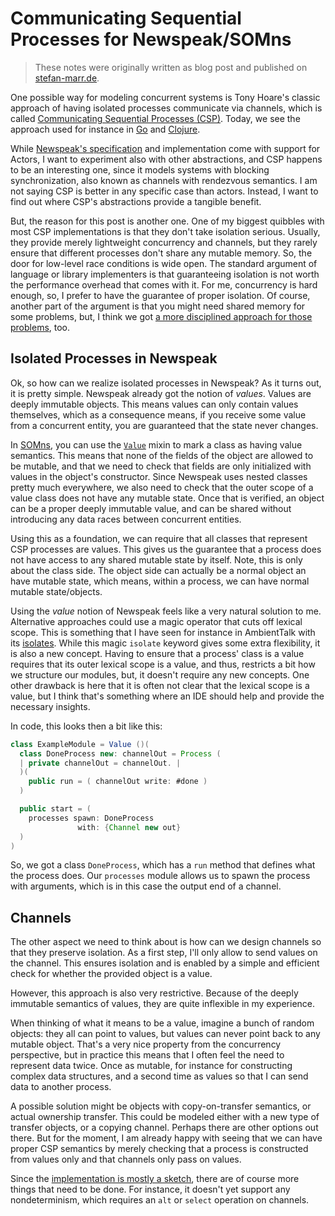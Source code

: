# Communicating Sequential Processes for Newspeak/SOMns

> These notes were originally written as blog post and published on
> [stefan-marr.de](http://stefan-marr.de/2017/01/communicating-sequential-processes-for-newspeak-somns/).

One possible way for modeling concurrent systems is Tony Hoare's classic approach of having isolated processes communicate via channels, which is called [Communicating Sequential Processes (CSP)](https://en.wikipedia.org/wiki/Communicating_sequential_processes). Today, we see the approach used for instance in [Go](https://blog.golang.org/share-memory-by-communicating) and [Clojure](http://clojure.com/blog/2013/06/28/clojure-core-async-channels.html).

While [Newspeak's specification](http://bracha.org/newspeak-spec.pdf) and implementation come with support for Actors, I want to experiment also with other abstractions, and CSP happens to be an interesting one, since it models systems with blocking synchronization, also known as channels with rendezvous semantics. I am not saying CSP is better in any specific case than actors. Instead, I want to find out where CSP's abstractions provide a tangible benefit.

But, the reason for this post is another one. One of my biggest quibbles with most CSP implementations is that they don't take isolation serious. Usually, they provide merely lightweight concurrency and channels, but they rarely ensure that different processes don't share any mutable memory. So, the door for low-level race conditions is wide open. The standard argument of language or library implementers is that guaranteeing isolation is not worth the performance overhead that comes with it. For me, concurrency is hard enough, so, I prefer to have the guarantee of proper isolation. Of course, another part of the argument is that you might need shared memory for some problems, but, I think we got [a more disciplined approach for those problems](http://stefan-marr.de/2016/02/domains-sharing-state-in-the-communicating-event-loop-actor-model/), too.

## Isolated Processes in Newspeak

Ok, so how can we realize isolated processes in Newspeak? As it turns out, it is pretty simple. Newspeak already got the notion of _values_. Values are deeply immutable objects. This means values can only contain values themselves, which as a consequence means, if you receive some value from a concurrent entity, you are guaranteed that the state never changes.

In [SOMns](https://github.com/smarr/SOMns), you can use the [`Value`](https://github.com/smarr/SOMns/blob/master/core-lib/Kernel.som#L82) mixin to mark a class as having value semantics. This means that none of the fields of the object are allowed to be mutable, and that we need to check that fields are only initialized with values in the object's constructor. Since Newspeak uses nested classes pretty much everywhere, we also need to check that the outer scope of a value class does not have any mutable state. Once that is verified, an object can be a proper deeply immutable value, and can be shared without introducing any data races between concurrent entities.

Using this as a foundation, we can require that all classes that represent CSP processes are values. This gives us the guarantee that a process does not have access to any shared mutable state by itself. Note, this is only about the class side. The object side can actually be a normal object an have mutable state, which means, within a process, we can have normal mutable state/objects.

Using the _value_ notion of Newspeak feels like a very natural solution to me. Alternative approaches could use a magic operator that cuts off lexical scope. This is something that I have seen for instance in AmbientTalk with its [isolates](https://soft.vub.ac.be/amop/at/tutorial/actors#isolates). While this magic `isolate` keyword gives some extra flexibility, it is also a new concept. Having to ensure that a process' class is a value requires that its outer lexical scope is a value, and thus, restricts a bit how we structure our modules, but, it doesn't require any new concepts. One other drawback is here that it is often not clear that the lexical scope is a value, but I think that's something where an IDE should help and provide the necessary insights.

In code, this looks then a bit like this:

```java
class ExampleModule = Value ()(
  class DoneProcess new: channelOut = Process (
  | private channelOut = channelOut. |
  )(
    public run = ( channelOut write: #done )
  )

  public start = (
    processes spawn: DoneProcess
               with: {Channel new out}
  )
)
```

So, we got a class `DoneProcess`, which has a `run` method that defines what the process does. Our `processes` module allows us to spawn the process with arguments, which is in this case the output end of a channel.

## Channels

The other aspect we need to think about is how can we design channels so that they preserve isolation. As a first step, I'll only allow to send values on the channel. This ensures isolation and is enabled by a simple and efficient check for whether the provided object is a value.

However, this approach is also very restrictive. Because of the deeply immutable semantics of values, they are quite inflexible in my experience.

When thinking of what it means to be a value, imagine a bunch of random objects: they all can point to values, but values can never point back to any mutable object. That's a very nice property from the concurrency perspective, but in practice this means that I often feel the need to represent data twice. Once as mutable, for instance for constructing complex data structures, and a second time as values so that I can send data to another process.

A possible solution might be objects with copy-on-transfer semantics, or actual ownership transfer. This could be modeled either with a new type of transfer objects, or a copying channel. Perhaps there are other options out there. But for the moment, I am already happy with seeing that we can have proper CSP semantics by merely checking that a process is constructed from values only and that channels only pass on values.

Since the [implementation is mostly a sketch](https://github.com/smarr/SOMns/pull/84), there are of course more things that need to be done. For instance, it doesn't yet support any nondeterminism, which requires an `alt` or `select` operation on channels.
